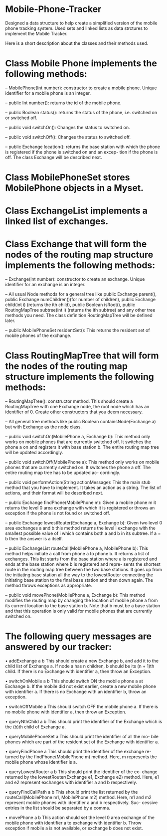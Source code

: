 # Mobile-Phone-Tracker
Designed a data structure to help create a simplified version of the mobile phone tracking system.
Used sets and linked lists as data strctures to implement the Mobile Tracker.

Here is a short description about the classes and their methods used. 
# Class Mobile Phone implements the following methods:
– MobilePhone(Int number): constructor to create a mobile phone.  Unique identifier for a mobile phone is an integer. 

– public Int number(): returns the id of the mobile phone.

– public Boolean status(): returns the status of the phone, i.e. switched on or switched off.

– public void switchOn(): Changes the status to switched on.

– public void switchOff(): Changes the status to switched off.

– public Exchange location(): returns the base station with which the phone is registered if the phone is switched on and an excep- tion if the phone is off. The class Exchange will be described next.

# Class MobilePhoneSet stores MobilePhone objects in a Myset.

# Class ExchangeList implements a linked list of exchanges.

# Class Exchange that will form the nodes of the routing map structure implements the following methods:
– Exchange(Int number): constructor to create an exchange. Unique identifier for an exchange is an integer.

– All usual Node methods for a general tree like public Exchange parent(), public Exchange numChildren()(for number of children), public Exchange child(int i) (returns the ith child), public Boolean isRoot(), public RoutingMapTree subtree(int i) (returns the ith subtree) and any other tree methods you need. The class definition RoutingMapTree will be defined later.

– public MobilePhoneSet residentSet(): This returns the resident set of mobile phones of the exchange.

# Class RoutingMapTree that will form the nodes of the routing map structure implements the following methods:
– RoutingMapTree(): constructor method. This should create a RoutingMapTree with one Exchange node, the root node which has an identifier of 0. Create other constructors that you deem necessary.

– All general tree methods like public Boolean containsNode(Exchange a) but with Exchange as the node class.

– public void switchOn(MobilePhone a, Exchange b): This method only works on mobile phones that are currently switched off. It switches the phone a on and registers it with base station b. The entire routing map tree will be updated accordingly.

– public void switchOff(MobilePhone a): This method only works on mobile phones that are currently switched on. It switches the phone a off. The entire routing map tree has to be updated ac- cordingly.

– public void performAction(String actionMessage): This the main stub method that you have to implement. It takes an action as a string. The list of actions, and their format will be described next.

– public Exchange findPhone(MobilePhone m): Given a mobile phone m it returns the level 0 area exchange with which it is registered or throws an exception if the phone is not found or switched off.

– public Exchange lowestRouter(Exchange a, Exchange b): Given two level 0 area exchanges a and b this method returns the level i exchange with the smallest possible value of i which contains both a and b in its subtree. If a = b then the answer is a itself.

– public ExchangeList routeCall(MobilePhone a, MobilePhone b): This method helps initiate a call from phone a to phone b. It returns a list of exchanges. This list starts from the base station where a is registered and ends at the base station where b is registered and repre- sents the shortest route in the routing map tree between the two base stations. It goes up from the initiating base station all the way to the lowestRouter connecting the initiating base station to the final base station and then down again. The method throws exceptions as appropriate.

– public void movePhone(MobilePhone a, Exchange b): This method modifies the routing map by changing the location of mobile phone a from its current location to the base station b. Note that b must be a base station and that this operation is only valid for mobile phones that are currently switched on.

# The following query messages are answered by our tracker:

• addExchange a b This should create a new Exchange b, and add it to the child list of Exchange a. If node a has n children, b should be its (n + 1)th child. If there is no Exchange with identifier a, then throw an Exception.

• switchOnMobile a b This should switch ON the mobile phone a at Exchange b. If the mobile did not exist earlier, create a new mobile phone with identifier a. If there is no Exchange with an identifier b, throw an exception.

• switchOffMobile a This should switch OFF the mobile phone a. If there is no mobile phone with identifier a, then throw an Exception.

• queryNthChild a b This should print the identifier of the Exchange which is the (b)th child of Exchange a.

• queryMobilePhoneSet a This should print the identifier of all the mo- bile phones which are part of the resident set of the Exchange with identifier a.

• queryFindPhone a This should print the identifier of the exchange re- turned by the findPhone(MobilePhone m) method. Here, m represents the mobile phone whose identifier is a.

• queryLowestRouter a b This should print the identifier of the ex- change returned by the lowestRouter(Exchange e1, Exchange e2) method. Here, e1 and e2 represent exchanges with identifier a and b respectively.

• queryFindCallPath a b This should print the list returned by the routeCall(MobilePhone m1, MobilePhone m2) method. Here, m1 and m2 represent mobile phones with identifier a and b respectively. Suc- cessive entries in the list should be separated by a comma.

• movePhone a b This action should set the level 0 area exchange of the mobile phone with identifier a to exchange with identifier b. Throw exception if mobile a is not available, or exchange b does not exist.





